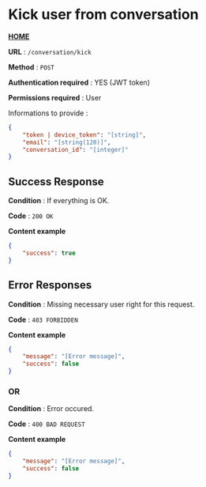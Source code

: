 # Kick user from conversation
**[HOME](../README.md)**

**URL** : `/conversation/kick`

**Method** : `POST`

**Authentication required** : YES (JWT token)

**Permissions required** : User


Informations to provide :

```json
{
    "token | device_token": "[string]",
    "email": "[string(120)]",
    "conversation_id": "[integer]"
}
```

## Success Response

**Condition** : If everything is OK.

**Code** : `200 OK`

**Content example**

```json
{
    "success": true
}
```

## Error Responses

**Condition** : Missing necessary user right for this request.

**Code** : `403 FORBIDDEN`

**Content example**

```json
{
    "message": "[Error message]",
    "success": false
}
```

### OR

**Condition** : Error occured.

**Code** : `400 BAD REQUEST`

**Content example**

```json
{
    "message": "[Error message]",
    "success": false
}
```